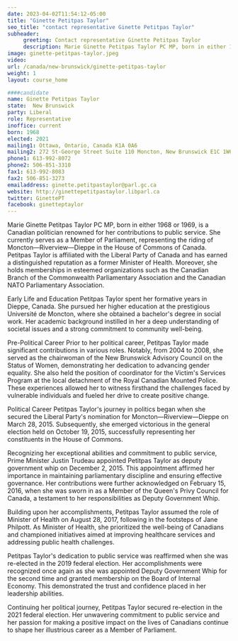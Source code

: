 ```yaml
---
date: 2023-04-02T11:54:12-05:00
title: "Ginette Petitpas Taylor"
seo_title: "contact representative Ginette Petitpas Taylor"
subheader:
     greeting: Contact representative Ginette Petitpas Taylor
     description: Marie Ginette Petitpas Taylor PC MP, born in either 1968 or 1969, is a Canadian politician renowned for her contributions to public service. She currently serves as a Member of Parliament, representing the riding of Moncton—Riverview—Dieppe in the House of Commons of Canada.
image: ginette-petitpas-taylor.jpeg
video:
url: /canada/new-brunswick/ginette-petitpas-taylor
weight: 1
layout: course_home

####candidate
name: Ginette Petitpas Taylor
state:	New Brunswick
party: Liberal
role: Representative
inoffice: current
born: 1968
elected: 2021
mailing1: Ottawa, Ontario, Canada K1A 0A6
mailing2: 272 St-George Street Suite 110 Moncton, New Brunswick E1C 1W6
phone1: 613-992-8072
phone2: 506-851-3310
fax1: 613-992-8083
fax2: 506-851-3273
emailaddress: ginette.petitpastaylor@parl.gc.ca
website: http://ginettepetitpastaylor.libparl.ca
twitter: GinettePT
facebook: ginetteptaylor
---
```


Marie Ginette Petitpas Taylor PC MP, born in either 1968 or 1969, is a Canadian politician renowned for her contributions to public service. She currently serves as a Member of Parliament, representing the riding of Moncton—Riverview—Dieppe in the House of Commons of Canada. Petitpas Taylor is affiliated with the Liberal Party of Canada and has earned a distinguished reputation as a former Minister of Health. Moreover, she holds memberships in esteemed organizations such as the Canadian Branch of the Commonwealth Parliamentary Association and the Canadian NATO Parliamentary Association.

Early Life and Education
Petitpas Taylor spent her formative years in Dieppe, Canada. She pursued her higher education at the prestigious Université de Moncton, where she obtained a bachelor's degree in social work. Her academic background instilled in her a deep understanding of societal issues and a strong commitment to community well-being.

Pre-Political Career
Prior to her political career, Petitpas Taylor made significant contributions in various roles. Notably, from 2004 to 2008, she served as the chairwoman of the New Brunswick Advisory Council on the Status of Women, demonstrating her dedication to advancing gender equality. She also held the position of coordinator for the Victim's Services Program at the local detachment of the Royal Canadian Mounted Police. These experiences allowed her to witness firsthand the challenges faced by vulnerable individuals and fueled her drive to create positive change.

Political Career
Petitpas Taylor's journey in politics began when she secured the Liberal Party's nomination for Moncton—Riverview—Dieppe on March 28, 2015. Subsequently, she emerged victorious in the general election held on October 19, 2015, successfully representing her constituents in the House of Commons.

Recognizing her exceptional abilities and commitment to public service, Prime Minister Justin Trudeau appointed Petitpas Taylor as deputy government whip on December 2, 2015. This appointment affirmed her importance in maintaining parliamentary discipline and ensuring effective governance. Her contributions were further acknowledged on February 15, 2016, when she was sworn in as a Member of the Queen's Privy Council for Canada, a testament to her responsibilities as Deputy Government Whip.

Building upon her accomplishments, Petitpas Taylor assumed the role of Minister of Health on August 28, 2017, following in the footsteps of Jane Philpott. As Minister of Health, she prioritized the well-being of Canadians and championed initiatives aimed at improving healthcare services and addressing public health challenges.

Petitpas Taylor's dedication to public service was reaffirmed when she was re-elected in the 2019 federal election. Her accomplishments were recognized once again as she was appointed Deputy Government Whip for the second time and granted membership on the Board of Internal Economy. This demonstrated the trust and confidence placed in her leadership abilities.

Continuing her political journey, Petitpas Taylor secured re-election in the 2021 federal election. Her unwavering commitment to public service and her passion for making a positive impact on the lives of Canadians continue to shape her illustrious career as a Member of Parliament.
